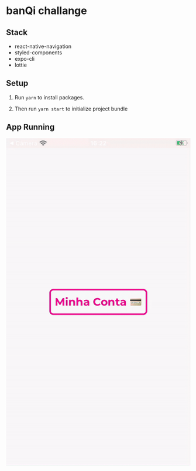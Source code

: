 # banQi challange

## Stack
- react-native-navigation
- styled-components
- expo-cli
- lottie
## Setup

1. Run `yarn` to install packages.

2. Then run `yarn start` to initialize project bundle

## App Running

![gif who demonstrates app](demo.gif "App live running")

